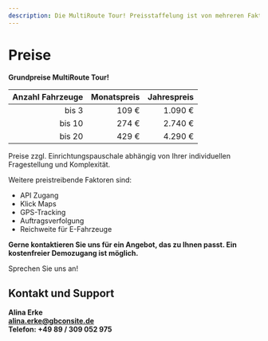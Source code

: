 ```yaml
---
description: Die MultiRoute Tour! Preisstaffelung ist von mehreren Faktoren abhängig. Kontaktieren Sie uns für ein individuelles Angebot.
---
```


# Preise 


**Grundpreise MultiRoute Tour!**

| **Anzahl Fahrzeuge** | **Monatspreis** | **Jahrespreis** |
|----------------:|------------------:|------------------:|
|           bis 3 |             109 € |           1.090 € |
|          bis 10 |             274 € |           2.740 € |
|          bis 20 |             429 € |           4.290 € |


Preise zzgl. Einrichtungspauschale abhängig von Ihrer individuellen Fragestellung und Komplexität.


Weitere preistreibende Faktoren sind:

- API Zugang
- Klick Maps
- GPS-Tracking
- Auftragsverfolgung
- Reichweite für E-Fahrzeuge

**Gerne kontaktieren Sie uns für ein Angebot, das zu Ihnen passt. Ein kostenfreier Demozugang ist möglich.**


Sprechen Sie uns an! 

## Kontakt und Support
**Alina Erke<br>
[alina.erke@gbconsite.de](mailto:alina.erke@gbconsite.de)<br>
Telefon: +49 89 / 309 052 975**
